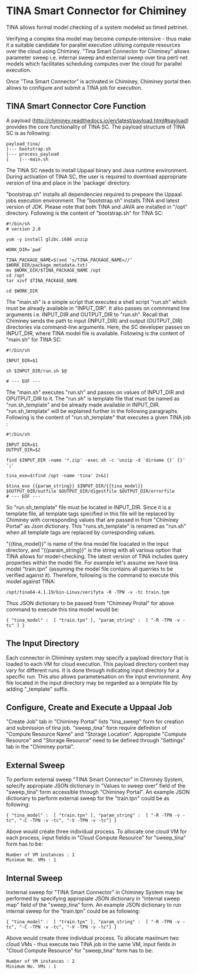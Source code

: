 TINA Smart Connector for Chiminey
==================================
TINA allows formal model checking of a system modeled as timed petrinet. 

Verifying a complex tina model may become compute-intensive - thus make it a suitable candidate for parallel execution utilising compute resources over the cloud using Chiminey. "Tina Smart Connector for Chiminey" allows parameter sweep i.e. internal sweep and external sweep over tina perti net models which facilitates scheduling computes over the cloud for parallel execution.

Once "Tina Smart Connector" is activated in Chiminey, Chiminey portal then allows to configure and submit a TINA job for execution.

TINA Smart Connector Core Function
-----------------------------------
A payload (http://chiminey.readthedocs.io/en/latest/payload.html#payload) provides the core functionality of TINA SC. The payload structure of TINA SC is as following:

```
payload_tina/
|--- bootstrap.sh
|--- process_payload
|    |---main.sh
```
The TINA SC needs to install Uppaal binary and Java runtime environment. During activation of TINA SC, the user is required to download appropriate version of tina and place in the 'package' directory.

"bootstrap.sh" installs all dependencies required to prepeare the Uppaal jobs execution environment. The "bootstrap.sh" installs TINA  and latest version of JDK. Please note that both TINA and JAVA are installed in "/opt" directory. Following is the content of "bootstrap.sh" for TINA SC:    

```
#!/bin/sh
# version 2.0

yum -y install glibc.i686 unzip

WORK_DIR=`pwd`

TINA_PACKAGE_NAME=$(sed 's/TINA_PACKAGE_NAME=//' $WORK_DIR/package_metadata.txt)
mv $WORK_DIR/$TINA_PACKAGE_NAME /opt
cd /opt
tar xzvf $TINA_PACKAGE_NAME

cd $WORK_DIR
```

The "main.sh" is a simple script that executes a shell script "run.sh" which must be already available in "INPUT_DIR". It also passes on commmand line arguments i.e. INPUT_DIR and OUTPUT_DIR to "run.sh". Recall that Chiminey sends the path to input (INPUT_DIR) and output (OUTPUT_DIR) directories via command-line arguments<payload>. Here, the SC developer passes on INPUT_DIR, where TINA model file is available. Following is the content of "main.sh" for TINA SC:

```
#!/bin/sh

INPUT_DIR=$1

sh $INPUT_DIR/run.sh $@

# --- EOF ---
```
The "main.sh" executes "run.sh" and passes on values of INPUT_DIR and OPUTPUT_DIR to it. The "run.sh" is template file that must be named as "run.sh_template" and be already made available in INPUT_DIR. "run.sh_template" will be explained further in the following paragraphs. Following is the content of "run.sh_template" that executes a given TINA job :

```
#!/bin/sh

INPUT_DIR=$1
OUTPUT_DIR=$2

find $INPUT_DIR -name '*.zip' -exec sh -c 'unzip -d `dirname {}` {}' ';'

tina_exe=$(find /opt -name 'tina' 2>&1)

$tina_exe {{param_string}} $INPUT_DIR/{{tina_model}} $OUTPUT_DIR/outfile $OUTPUT_DIR/digestfile $OUTPUT_DIR/errorfile
# --- EOF ---
```
So "run.sh_template" file must be located in INPUT_DIR. Since it is a template file, all template tags specified in this file will be replaced by Chiminey with corresponding values that are passed in from "Chiminey Portal" as Json dictionary. This "runs.sh_template" is renamed as "run.sh" when all template tags are replaced by corresponding values. 

"{{tina_model}}" is name of the tina model file loacated in the input directory, and "{{param_string}}" is the string with all various option that TINA allows for model-checking. The latest version of TINA includes query properties within the model file. For example let's assume we have tina model "train.tpn" (assuming the model file contains all querries to be verified against it). Therefore, following is the command to execute this model against TINA:

```
/opt/tina64-4.1.19/bin-Linux/verifyta -R -TPN -v -tc train.tpm 
```  
Thus JSON dictionary to be passed from "Chiminey Protal" for above command to execute this tina model would be:

```
{ "tina_model" :  [ "train.tpn" ], "param_string" :  [ "-R -TPN -v -tc" ] }
```

The Input Directory
-------------------
Each connector in Chiminey system may specify a payload directory that is loaded to each VM for cloud execution. This payload directory content may vary for different runs. It is done through indicating input directory for a specific run. This also allows parameteisation on the input envrionment.  Any file located in the input directory may be regarded as a template file by adding "_template" suffix. 

Configure, Create and Execute a Uppaal Job
------------------------------------------
"Create Job" tab in "Chiminey Portal" lists "tina_sweep" form for creation and submission of tina job. "sweep_tina" form require definition of "Compute Resource Name" and "Storage Location". Appropiate "Compute Resource" and "Storage Resource" need to be defined  through "Settings" tab in the "Chiminey portal".

External Sweep
--------------
To perform external sweep "TINA Smart Connector" in Chiminey System, splecify appropiate JSON dictionary in "Values to sweep over" field  of the "sweep_tina" form accessible through "Chiminey Portal". An example JSON dictionary to perform external sweep for the "train.tpn" could be as following:

```
{ "tina_model" :  [ "train.tpn" ], "param_string" :  [ "-R -TPN -v -tc", "-C -TPN -v -tc", "-V -TPN -v -tc"] }
``` 

Above would create three individual process. To allocate one cloud VM for each process, input fieldis in "Cloud Compute Resource" for "sweep_tina" form has to be:

```
Number of VM instances : 1
Minimum No. VMs : 1
```
Internal Sweep
--------------
Inxternal sweep for "TINA Smart Connector" in Chiminey System may be performed by specifying appropiate JSON dictionary in "Internal sweep map" field  of the "sweep_tina" form. An example JSON dictionary to run internal sweep for the "train.tpn" could be as following:

```
{ "tina_model" :  [ "train.tpn" ], "param_string" :  [ "-R -TPN -v -tc", "-C -TPN -v -tc", "-V -TPN -v -tc"] }
``` 
Above would create three individual process. To allocate maximum two cloud VMs - thus execute two TINA job in the same VM,  input fields in "Cloud Compute Resource" for "sweep_tina" form has to be:

```
Number of VM instances : 2
Minimum No. VMs : 1
```
